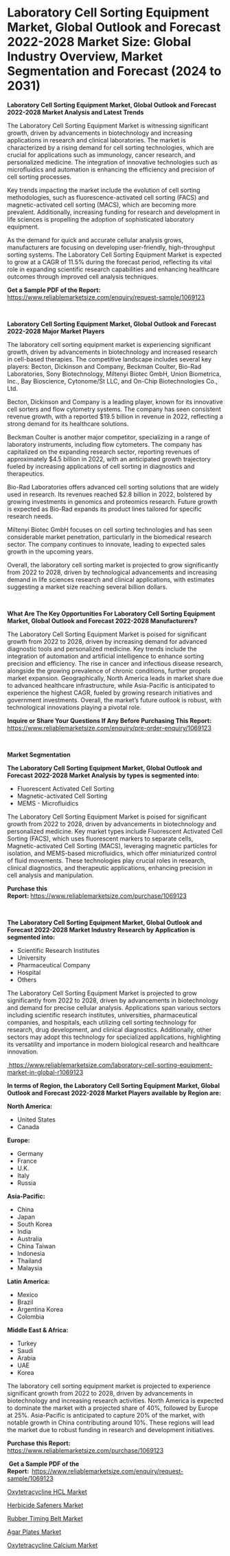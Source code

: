 <p><h1>Laboratory Cell Sorting Equipment Market, Global Outlook and Forecast 2022-2028 Market Size: Global Industry Overview, Market Segmentation and Forecast (2024 to 2031)</h1></p><p><strong>Laboratory Cell Sorting Equipment Market, Global Outlook and Forecast 2022-2028 Market Analysis and Latest Trends</strong></p>
<p><p>The Laboratory Cell Sorting Equipment Market is witnessing significant growth, driven by advancements in biotechnology and increasing applications in research and clinical laboratories. The market is characterized by a rising demand for cell sorting technologies, which are crucial for applications such as immunology, cancer research, and personalized medicine. The integration of innovative technologies such as microfluidics and automation is enhancing the efficiency and precision of cell sorting processes.</p><p>Key trends impacting the market include the evolution of cell sorting methodologies, such as fluorescence-activated cell sorting (FACS) and magnetic-activated cell sorting (MACS), which are becoming more prevalent. Additionally, increasing funding for research and development in life sciences is propelling the adoption of sophisticated laboratory equipment. </p><p>As the demand for quick and accurate cellular analysis grows, manufacturers are focusing on developing user-friendly, high-throughput sorting systems. The Laboratory Cell Sorting Equipment Market is expected to grow at a CAGR of 11.5% during the forecast period, reflecting its vital role in expanding scientific research capabilities and enhancing healthcare outcomes through improved cell analysis techniques.</p></p>
<p><strong>Get a Sample PDF of the Report:&nbsp;</strong> <a href="https://www.reliablemarketsize.com/enquiry/request-sample/1069123">https://www.reliablemarketsize.com/enquiry/request-sample/1069123</a></p>
<p>&nbsp;</p>
<p><strong>Laboratory Cell Sorting Equipment Market, Global Outlook and Forecast 2022-2028 Major Market Players</strong></p>
<p><p>The laboratory cell sorting equipment market is experiencing significant growth, driven by advancements in biotechnology and increased research in cell-based therapies. The competitive landscape includes several key players: Becton, Dickinson and Company, Beckman Coulter, Bio-Rad Laboratories, Sony Biotechnology, Miltenyi Biotec GmbH, Union Biometrica, Inc., Bay Bioscience, Cytonome/St LLC, and On-Chip Biotechnologies Co., Ltd.</p><p>Becton, Dickinson and Company is a leading player, known for its innovative cell sorters and flow cytometry systems. The company has seen consistent revenue growth, with a reported $19.5 billion in revenue in 2022, reflecting a strong demand for its healthcare solutions.</p><p>Beckman Coulter is another major competitor, specializing in a range of laboratory instruments, including flow cytometers. The company has capitalized on the expanding research sector, reporting revenues of approximately $4.5 billion in 2022, with an anticipated growth trajectory fueled by increasing applications of cell sorting in diagnostics and therapeutics.</p><p>Bio-Rad Laboratories offers advanced cell sorting solutions that are widely used in research. Its revenues reached $2.8 billion in 2022, bolstered by growing investments in genomics and proteomics research. Future growth is expected as Bio-Rad expands its product lines tailored for specific research needs.</p><p>Miltenyi Biotec GmbH focuses on cell sorting technologies and has seen considerable market penetration, particularly in the biomedical research sector. The company continues to innovate, leading to expected sales growth in the upcoming years.</p><p>Overall, the laboratory cell sorting market is projected to grow significantly from 2022 to 2028, driven by technological advancements and increasing demand in life sciences research and clinical applications, with estimates suggesting a market size reaching several billion dollars.</p></p>
<p>&nbsp;</p>
<p><strong>What Are The Key Opportunities For Laboratory Cell Sorting Equipment Market, Global Outlook and Forecast 2022-2028 Manufacturers?</strong></p>
<p><p>The Laboratory Cell Sorting Equipment Market is poised for significant growth from 2022 to 2028, driven by increasing demand for advanced diagnostic tools and personalized medicine. Key trends include the integration of automation and artificial intelligence to enhance sorting precision and efficiency. The rise in cancer and infectious disease research, alongside the growing prevalence of chronic conditions, further propels market expansion. Geographically, North America leads in market share due to advanced healthcare infrastructure, while Asia-Pacific is anticipated to experience the highest CAGR, fueled by growing research initiatives and government investments. Overall, the market’s future outlook is robust, with technological innovations playing a pivotal role.</p></p>
<p><strong>Inquire or Share Your Questions If Any Before Purchasing This Report:</strong> <a href="https://www.reliablemarketsize.com/enquiry/pre-order-enquiry/1069123">https://www.reliablemarketsize.com/enquiry/pre-order-enquiry/1069123</a></p>
<p>&nbsp;</p>
<p><strong>Market Segmentation</strong></p>
<p><strong>The Laboratory Cell Sorting Equipment Market, Global Outlook and Forecast 2022-2028 Market Analysis by types is segmented into:</strong></p>
<p><ul><li>Fluorescent Activated Cell Sorting</li><li>Magnetic-activated Cell Sorting</li><li>MEMS - Microfluidics</li></ul></p>
<p><p>The Laboratory Cell Sorting Equipment Market is poised for significant growth from 2022 to 2028, driven by advancements in biotechnology and personalized medicine. Key market types include Fluorescent Activated Cell Sorting (FACS), which uses fluorescent markers to separate cells, Magnetic-activated Cell Sorting (MACS), leveraging magnetic particles for isolation, and MEMS-based microfluidics, which offer miniaturized control of fluid movements. These technologies play crucial roles in research, clinical diagnostics, and therapeutic applications, enhancing precision in cell analysis and manipulation.</p></p>
<p><strong>Purchase this Report:&nbsp;</strong><a href="https://www.reliablemarketsize.com/purchase/1069123">https://www.reliablemarketsize.com/purchase/1069123</a></p>
<p>&nbsp;</p>
<p><strong>The Laboratory Cell Sorting Equipment Market, Global Outlook and Forecast 2022-2028 Market Industry Research by Application is segmented into:</strong></p>
<p><ul><li>Scientific Research Institutes</li><li>University</li><li>Pharmaceutical Company</li><li>Hospital</li><li>Others</li></ul></p>
<p><p>The Laboratory Cell Sorting Equipment Market is projected to grow significantly from 2022 to 2028, driven by advancements in biotechnology and demand for precise cellular analysis. Applications span various sectors including scientific research institutes, universities, pharmaceutical companies, and hospitals, each utilizing cell sorting technology for research, drug development, and clinical diagnostics. Additionally, other sectors may adopt this technology for specialized applications, highlighting its versatility and importance in modern biological research and healthcare innovation.</p></p>
<p><a href="https://www.reliablemarketsize.com/laboratory-cell-sorting-equipment-market-in-global-r1069123">&nbsp;https://www.reliablemarketsize.com/laboratory-cell-sorting-equipment-market-in-global-r1069123</a></p>
<p><strong>In terms of Region, the Laboratory Cell Sorting Equipment Market, Global Outlook and Forecast 2022-2028 Market Players available by Region are:</strong></p>
<p>
    <p> <strong> North America: </strong>
        <ul>
            <li>United States</li>
            <li>Canada</li>
        </ul>
        </p> 
    <p> <strong> Europe: </strong>
        <ul>
            <li>Germany</li>
            <li>France</li>
            <li>U.K.</li>
            <li>Italy</li>
            <li>Russia</li>
        </ul>
        </p> 
    <p> <strong> Asia-Pacific: </strong>
        <ul>
            <li>China</li>
            <li>Japan</li>
            <li>South Korea</li>
            <li>India</li>
            <li>Australia</li>
            <li>China Taiwan</li>
            <li>Indonesia</li>
            <li>Thailand</li>
            <li>Malaysia</li>
        </ul>
        </p> 
    <p> <strong> Latin America: </strong>
        <ul>
            <li>Mexico</li>
            <li>Brazil</li>
            <li>Argentina Korea</li>
            <li>Colombia</li>
        </ul>
        </p> 
    <p> <strong> Middle East & Africa: </strong>
        <ul>
            <li>Turkey</li>
            <li>Saudi</li>
            <li>Arabia</li>
            <li>UAE</li>
            <li>Korea</li>
        </ul>
    </p>
    </p>
<p><p>The laboratory cell sorting equipment market is projected to experience significant growth from 2022 to 2028, driven by advancements in biotechnology and increasing research activities. North America is expected to dominate the market with a projected share of 40%, followed by Europe at 25%. Asia-Pacific is anticipated to capture 20% of the market, with notable growth in China contributing around 10%. These regions will lead the market due to robust funding in research and development initiatives.</p></p>
<p><strong>Purchase this Report: </strong><a href="https://www.reliablemarketsize.com/purchase/1069123">https://www.reliablemarketsize.com/purchase/1069123</a></p>
<p>&nbsp;<strong>Get a Sample PDF of the Report:&nbsp;&nbsp;</strong><a href="https://www.reliablemarketsize.com/enquiry/request-sample/1069123">https://www.reliablemarketsize.com/enquiry/request-sample/1069123</a></p>
<p><strong></strong></p>
<p><p><a href="https://issuu.com/reportprime-2/docs/oxytetracycline-hcl-market-size-203_27309ae6a1a97a">Oxytetracycline HCL Market</a></p><p><a href="https://www.linkedin.com/pulse/herbicide-safeners-market-global-insights-regional-analysis-rlwsc?trackingId=5KBZQmE2QzylIqD93sDk8g%3D%3D">Herbicide Safeners Market</a></p><p><a href="https://www.linkedin.com/pulse/rubber-timing-belt-market-evolution-global-trends-regional-n9ehf?trackingId=AdG8m9g7S5CttZnphHno7A%3D%3D">Rubber Timing Belt Market</a></p><p><a href="https://medium.com/@jeancoleman732/the-market-study-covers-the-agar-plates-market-across-various-segments-ace24917cb48">Agar Plates Market</a></p><p><a href="https://issuu.com/reportprime-2/docs/oxytetracycline-calcium-market-size_e9d22d0e137f9d">Oxytetracycline Calcium Market</a></p></p>